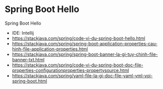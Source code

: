# Spring Boot Hello

Spring Boot Hello

- IDE: Intellij
- https://stackjava.com/spring/code-vi-du-spring-boot-hello.html
- https://stackjava.com/spring/spring-boot-application-properties-cau-hinh-file-application-properties.html
- https://stackjava.com/spring/spring-boot-banner-la-gi-tuy-chinh-file-banner-txt.html
- https://stackjava.com/spring/code-vi-du-spring-boot-doc-file-properties-configurationproperties-propertysource.html
- https://stackjava.com/spring/yaml-file-la-gi-doc-file-yaml-yml-voi-spring-boot.html